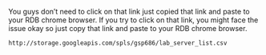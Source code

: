 You guys don’t need to click on that link just copied that link and paste to your RDB chrome browser. 
If you try to click on that link, you might face the issue okay so just copy that link and paste to your RDB chrome browser. 

 ```
http://storage.googleapis.com/spls/gsp686/lab_server_list.csv
```

